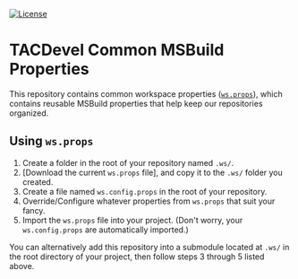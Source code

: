 [![License][Badges.License]][Links.License]

# TACDevel Common MSBuild Properties

This repository contains common workspace properties ([`ws.props`][Links.WSPropsFile]), which
contains reusable MSBuild properties that help keep our repositories organized.

## Using `ws.props`

1. Create a folder in the root of your repository named `.ws/`.
2. [Download the current `ws.props` file], and copy it to the `.ws/` folder you created.
3. Create a file named `ws.config.props` in the root of your repository.
4. Override/Configure whatever properties from `ws.props` that suit your fancy.
5. Import the `ws.props` file into your project. (Don\'t worry, your `ws.config.props` are automatically imported.)

You can alternatively add this repository into a submodule located at `.ws/` in the root directory of your project,
then follow steps 3 through 5 listed above.

<!-- Badges -->
[Badges.License]: https://badgen.net/badge/license/MIT/blue

<!-- Links -->
[Links.License]: https://github.com/tacdevel/ws.props/blob/master/LICENSE.md
[Links.WSPropsFile]: https://github.com/tacdevel/ws.props/blob/master/ws.props